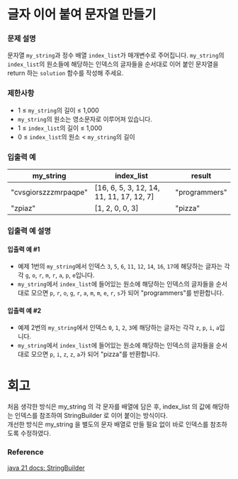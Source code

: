 # 글자 이어 붙여 문자열 만들기

### 문제 설명
문자열 `my_string`과 정수 배열 `index_list`가 매개변수로 주어집니다. `my_string`의 `index_list`의 원소들에 해당하는 인덱스의 글자들을 순서대로 이어 붙인 문자열을 return 하는 `solution` 함수를 작성해 주세요.

### 제한사항
- 1 ≤ `my_string`의 길이 ≤ 1,000
- `my_string`의 원소는 영소문자로 이루어져 있습니다.
- 1 ≤ `index_list`의 길이 ≤ 1,000
- 0 ≤ `index_list`의 원소 < `my_string`의 길이

### 입출력 예

| my_string            | index_list                               | result        |
|----------------------|------------------------------------------|---------------|
| "cvsgiorszzzmrpaqpe" | [16, 6, 5, 3, 12, 14, 11, 11, 17, 12, 7] | "programmers" |
| "zpiaz"              | [1, 2, 0, 0, 3]                          | "pizza"       |

### 입출력 예 설명

#### 입출력 예 #1
- 예제 1번의 `my_string`에서 인덱스 `3`, `5`, `6`, `11`, `12`, `14`, `16`, `17`에 해당하는 글자는 각각 `g`, `o`, `r`, `m`, `r`, `a`, `p`, `e`입니다.
- `my_string`에서 `index_list`에 들어있는 원소에 해당하는 인덱스의 글자들을 순서대로 모으면 `p`, `r`, `o`, `g`, `r`, `a`, `m`, `m`, `e`, `r`, `s`가 되어 "programmers"를 반환합니다.

#### 입출력 예 #2
- 예제 2번의 `my_string`에서 인덱스 `0`, `1`, `2`, `3`에 해당하는 글자는 각각 `z`, `p`, `i`, `a`입니다.
- `my_string`에서 `index_list`에 들어있는 원소에 해당하는 인덱스의 글자들을 순서대로 모으면 `p`, `i`, `z`, `z`, `a`가 되어 "pizza"를 반환합니다.
# 회고
처음 생각한 방식은 my_string 의 각 문자를 배열에 담은 후, index_list 의 값에 해당하는 인덱스를 참조하여 StringBuilder 로 이어 붙이는 방식이다.  
개선한 방식은 my_string 을 별도의 문자 배열로 만들 필요 없이 바로 인덱스를 참조하도록 수정하였다.
### Reference
[java 21 docs: StringBuilder](https://docs.oracle.com/en/java/javase/21/docs/api/java.base/java/lang/StringBuilder.html)  
